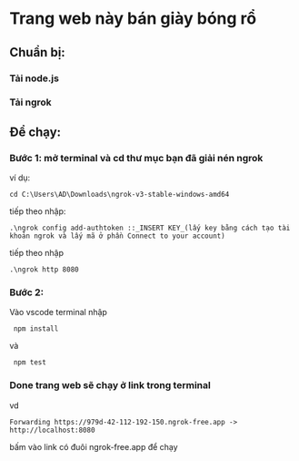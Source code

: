 # Trang web này bán giày bóng rổ

## Chuẩn bị:
### Tải node.js
### Tải ngrok
## Để chạy:
### Bước 1: mở terminal và cd thư mục bạn đã giải nén ngrok
ví dụ: 
```batch
cd C:\Users\AD\Downloads\ngrok-v3-stable-windows-amd64
```
tiếp theo nhập:
```batch
.\ngrok config add-authtoken ::_INSERT KEY_(lấy key bằng cách tạo tài khoản ngrok và lấy mã ở phần Connect to your account)
```
tiếp theo nhập
```batch
.\ngrok http 8080
```
### Bước 2:
Vào vscode terminal
nhập
```batch
 npm install
 ```
và
```batch
 npm test
 ```
### Done trang web sẽ chạy ở link trong terminal
vd
```
Forwarding https://979d-42-112-192-150.ngrok-free.app -> http://localhost:8080
```
bấm vào link có đuôi ngrok-free.app để chạy

